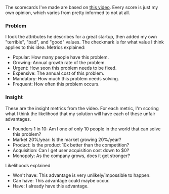The scorecards I've made are based on [this video](https://www.youtube.com/watch?v=DOtCl5PU8F0). Every score is just my own opinion, which varies from pretty informed to not at all.

### Problem
I took the attributes he describes for a great startup, then added my own "terrible", "bad", and "good" values. The checkmark is for what value I think applies to this idea. Metrics explained:

 * Popular: How many people have this problem.
 * Growing: Annual growth rate of the problem.
 * Urgent: How soon this problem needs to be fixed.
 * Expensive: The annual cost of this problem.
 * Mandatory: How much this problem needs solving.
 * Frequent: How often this problem occurs.
 
 ### Insight
 These are the insight metrics from the video. For each metric, I'm scoring what I think the likelihood that my solution will have each of these unfair advantages.
 
  * Founders 1 in 10: Am I one of only 10 people in the world that can solve this problem?
  * Market 20%/year: Is the market growing 20%/year?
  * Product: Is the product 10x better than the competition?
  * Acquisition: Can I get user acquisition cost down to $0?
  * Monopoly: As the company grows, does it get stronger?
  
  Likelihoods explained
  
   * Won't have: This advantage is very unlikely/impossible to happen.
   * Can have: This advantage could maybe occur.
   * Have: I already have this advantage.
